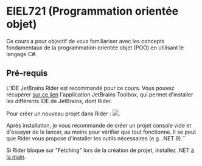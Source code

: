 # EIEL721 (Programmation orientée objet)

Ce cours a pour objectif de vous familiariser avec les concepts fondamentaux de la programmation orientée objet (POO) en utilisant le langage C#.

## Pré-requis

L'IDE JetBrains Rider est recommandé pour ce cours. Vous pouvez récupérer [sur ce lien](https://www.jetbrains.com/toolbox-app/) l'application JetBrains Toolbox, qui permet d'installer les différents IDE de JetBrains, dont Rider.

Pour créer un nouveau projet dans Rider : ![](https://github.com/user-attachments/assets/a93b695e-37cd-4616-984b-52a52df46364).

Après installation, je vous recommande de créer un projet console vide et d'essayer de le lancer, au moins pour vérifier que tout fonctionne. Il se peut que Rider vous propose d'installer les outils nécessaires (e.g. .NET 9).``

Si Rider bloque sur "Fetching" lors de la création de projet, installez .NET [à la main](https://dotnet.microsoft.com/fr-fr/download).